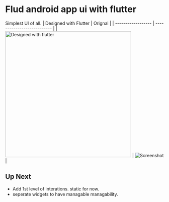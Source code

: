 # Flud android app ui with flutter
Simplest UI of all.
| Designed with Flutter | Orignal | 
| ------------------ | --------------------------- | 
| <img src="https://user-images.githubusercontent.com/11705392/46506350-96a37100-c851-11e8-9dce-4c2caccb9f20.png" height="400" alt="Designed with flutter"/>  | <img src="https://user-images.githubusercontent.com/11705392/46506359-9b682500-c851-11e8-8767-b6482df5d002.png" alt="Screenshot"/> | 
## Up Next
- Add 1st level of interations. static for now.
- seperate widgets to have managable managability.
